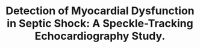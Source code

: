 ---
layout: page
header: no
#
# Content
#
subheadline: "Recent Publication"
title: "Detection of Myocardial Dysfunction in Septic Shock: A Speckle-Tracking Echocardiography Study.
"
teaser: "Detection of Myocardial Dysfunction in Septic Shock: A Speckle-Tracking Echocardiography Study.
"
categories: [Publications]
tags: [Cardiology, Sepsis, Radiology]
---
